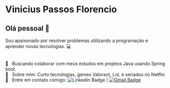 # Vinicius Passos Florencio

## Olá pessoal 👋
Sou apaixonado por resolver problemas utilizando a programação e aprender novas tecnologias. :computer:

 <br/> :green_book: &nbsp; Buscando colaborar com meus estudos em projetos Java usando Spring boot.
 <br/> 💬  &nbsp; Sobre mim: Curto tecnologias, games Valorant, LoL e seriados no Netflix
 <br/> :email: &nbsp; Entre em contato comigo: ![Linkedin Badge](https://img.shields.io/badge/-ViniciusFlorencio-blue?style=flat-square&logo=Linkedin&logoColor=white&link=https://www.linkedin.com/in/vin%C3%ADcius-passos-florencio-499b67115/) 
| 
[![Gmail Badge](https://img.shields.io/badge/-florenciovinicius4403@gmail.com-c14438?style=flat-square&logo=Gmail&logoColor=white&link=florenciovinicius4403@gmail.com)](mailto:florenciovinicius4403@gmail.com)
